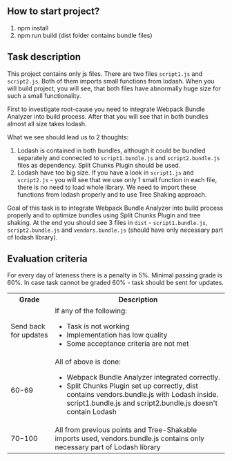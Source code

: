 ## How to start project?

1. npm install
2. npm run build (dist folder contains bundle files)

## Task description
This project contains only js files. There are two files `script1.js` and `script2.js`. Both of them imports small
functions from lodash. When you will build project, you will see, that both files have abnormally huge size for such a
small functionality.

First to investigate root-cause you need to integrate Webpack Bundle Analyzer into build process. After
that you will see that in both bundles almost all size takes lodash.


What we see should lead us to 2 thoughts:

1. Lodash is contained in both bundles, although it could be bundled separately and connected to `script1.bundle.js` and
`script2.bundle.js` files as dependency. Split Chunks Plugin should be used.
2. Lodash have too big size. If you have a look in `script1.js` and `script2.js` - you will see that we use only 1 small
function in each file, there is no need to load whole library. We need to import these functions from lodash properly
and to use Tree Shaking approach.

Goal of this task is to integrate Webpack Bundle Analyzer into build process properly and to optimize bundles using
Split Chunks Plugin and tree shaking. At the end you should see 3 files in `dist` - `script1.bundle.js`,
`script2.bundle.js` and `vendors.bundle.js` (should have only necessary part of lodash library).

## Evaluation criteria
For every day of lateness there is a penalty in 5%.
Minimal passing grade is 60%. In case task cannot be graded 60% - task should be sent for updates.

<table>
  <tbody>
    <tr>
      <th>Grade</th>
      <th>Description</th>
    </tr>
    <tr>
      <td>Send back for updates</td>
      <td>If any of the following:
        <ul>
          <li>Task is not working</li>
          <li>Implementation has low quality</li>
          <li>Some acceptance criteria are not met</li>
        </ul>
      </td>
    </tr>
    <tr>
      <td>60−69</td>
      <td>All of above is done:
        <ul>
          <li>Webpack Bundle Analyzer integrated correctly.</li>
          <li>Split Chunks Plugin set up correctly, dist contains vendors.bundle.js with Lodash inside. script1.bundle.js and script2.bundle.js doesn't contain Lodash</li>
        </ul>
      </td>
    </tr>
    <tr>
      <td>70−100</td>
      <td>All from previous points and Tree-Shakable imports used, vendors.bundle.js contains only necessary part of Lodash library</td>
    </tr>
  </tbody>
</table>
